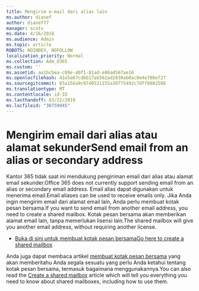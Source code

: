 ```yaml
---
title: Mengirim e-mail dari alias lain
ms.author: dianef
author: dianef77
manager: scotv
ms.date: 4/16/2018
ms.audience: Admin
ms.topic: article
ROBOTS: NOINDEX, NOFOLLOW
localization_priority: Normal
ms.collection: Adm_O365
ms.custom: ''
ms.assetid: aa1bcbea-c09e-40f1-81ad-e86ad567ae16
ms.openlocfilehash: 41e5a67cdbb17ab562ad2830ab0ac0e4e708ef27
ms.sourcegitcommit: 03a156a9c9740521155a30775492c7dff0982588
ms.translationtype: MT
ms.contentlocale: id-ID
ms.lasthandoff: 03/22/2019
ms.locfileid: "30759945"
---
```

# <a name="send-email-from-an-alias-or-secondary-address"></a><span data-ttu-id="bc1a7-102">Mengirim email dari alias atau alamat sekunder</span><span class="sxs-lookup"><span data-stu-id="bc1a7-102">Send email from an alias or secondary address</span></span>

<span data-ttu-id="bc1a7-103">Kantor 365 tidak saat ini mendukung pengiriman email dari alias atau alamat email sekunder.</span><span class="sxs-lookup"><span data-stu-id="bc1a7-103">Office 365 does not currently support sending email from an alias or secondary email address.</span></span> <span data-ttu-id="bc1a7-104">Email alias dapat digunakan untuk menerima email.</span><span class="sxs-lookup"><span data-stu-id="bc1a7-104">Email aliases can be used to receive emails only.</span></span> <span data-ttu-id="bc1a7-105">Jika Anda ingin mengirim email dari alamat email lain, Anda perlu membuat kotak pesan bersama.</span><span class="sxs-lookup"><span data-stu-id="bc1a7-105">If you want to send email from another email address, you need to create a shared mailbox.</span></span> <span data-ttu-id="bc1a7-106">Kotak pesan bersama akan memberikan alamat email lain, tanpa memerlukan lisensi lain.</span><span class="sxs-lookup"><span data-stu-id="bc1a7-106">The shared mailbox will give you another email address, without requiring another license.</span></span> 
  
- [<span data-ttu-id="bc1a7-107">Buka di sini untuk membuat kotak pesan bersama</span><span class="sxs-lookup"><span data-stu-id="bc1a7-107">Go here to create a shared mailbox</span></span>](https://portal.office.com/AdminPortal/Home#/AssistedGuide/addemailoptions)
    
<span data-ttu-id="bc1a7-108">Anda juga dapat membaca artikel [membuat kotak pesan bersama](https://support.office.com/article/871a246d-3acd-4bba-948e-5de8be0544c9) yang akan memberitahu Anda segala sesuatu yang perlu Anda ketahui tentang kotak pesan bersama, termasuk bagaimana menggunakannya.</span><span class="sxs-lookup"><span data-stu-id="bc1a7-108">You can also read the [Create a shared mailbox](https://support.office.com/article/871a246d-3acd-4bba-948e-5de8be0544c9) article which will tell you everything you need to know about shared mailboxes, including how to use them.</span></span> 
  

